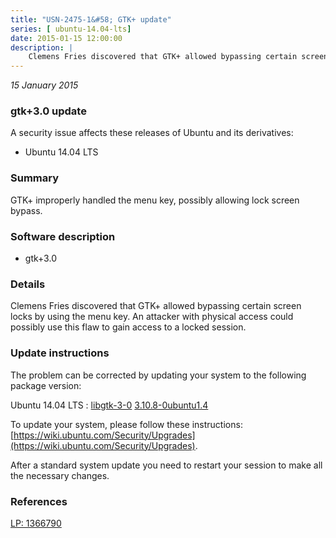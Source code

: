 ```yaml
---
title: "USN-2475-1&#58; GTK+ update"
series: [ ubuntu-14.04-lts]
date: 2015-01-15 12:00:00
description: |
    Clemens Fries discovered that GTK+ allowed bypassing certain screen locks by using the menu key. An attacker with physical access could possibly use this flaw to gain access to a locked session. 
--- 
```

 
 

*15 January 2015*

### gtk+3.0 update

A security issue affects these releases of Ubuntu and its derivatives:

* Ubuntu 14.04 LTS

### Summary

GTK+ improperly handled the menu key, possibly allowing lock screen bypass. 

### Software description

* gtk+3.0 

### Details

Clemens Fries discovered that GTK+ allowed bypassing certain screen locks by using the menu key. An attacker with physical access could possibly use this flaw to gain access to a locked session. 

### Update instructions

The problem can be corrected by updating your system to the following package version:

Ubuntu 14.04 LTS
 : [libgtk-3-0](https://launchpad.net/ubuntu/+source/gtk+3.0) <span> [3.10.8-0ubuntu1.4](https://launchpad.net/ubuntu/+source/gtk+3.0/3.10.8-0ubuntu1.4) </span> 

To update your system, please follow these instructions: [https://wiki.ubuntu.com/Security/Upgrades](https://wiki.ubuntu.com/Security/Upgrades).

After a standard system update you need to restart your session to make all the necessary changes. 

### References

 
 [LP: 1366790](https://launchpad.net/bugs/1366790)
 

